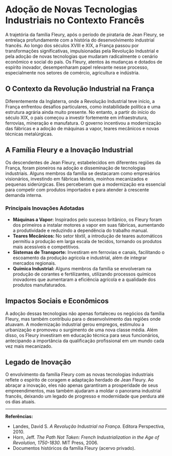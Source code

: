 # Adoção de Novas Tecnologias Industriais no Contexto Francês

A trajetória da família Fleury, após o período de pirataria de Jean Fleury, se entrelaça profundamente com a história do desenvolvimento industrial francês. Ao longo dos séculos XVIII e XIX, a França passou por transformações significativas, impulsionadas pela Revolução Industrial e pela adoção de novas tecnologias que mudaram radicalmente o cenário econômico e social do país. Os Fleury, atentos às mudanças e dotados de espírito inovador, desempenharam papel relevante nesse processo, especialmente nos setores de comércio, agricultura e indústria.

## O Contexto da Revolução Industrial na França

Diferentemente da Inglaterra, onde a Revolução Industrial teve início, a França enfrentou desafios particulares, como instabilidade política e uma estrutura agrária ainda muito presente. No entanto, a partir do início do século XIX, o país começou a investir fortemente em infraestrutura, ferrovias, mineração e manufatura. O governo incentivou a modernização das fábricas e a adoção de máquinas a vapor, teares mecânicos e novas técnicas metalúrgicas.

## A Família Fleury e a Inovação Industrial

Os descendentes de Jean Fleury, estabelecidos em diferentes regiões da França, foram pioneiros na adoção e disseminação de tecnologias industriais. Alguns membros da família se destacaram como empresários visionários, investindo em fábricas têxteis, moinhos mecanizados e pequenas siderúrgicas. Eles perceberam que a modernização era essencial para competir com produtos importados e para atender à crescente demanda interna.

### Principais Inovações Adotadas

- **Máquinas a Vapor:** Inspirados pelo sucesso britânico, os Fleury foram dos primeiros a instalar motores a vapor em suas fábricas, aumentando a produtividade e reduzindo a dependência do trabalho manual.
- **Teares Mecânicos:** No setor têxtil, a introdução de teares automáticos permitiu a produção em larga escala de tecidos, tornando os produtos mais acessíveis e competitivos.
- **Sistemas de Transporte:** Investiram em ferrovias e canais, facilitando o escoamento da produção agrícola e industrial, além de integrar mercados regionais.
- **Química Industrial:** Alguns membros da família se envolveram na produção de corantes e fertilizantes, utilizando processos químicos inovadores que aumentaram a eficiência agrícola e a qualidade dos produtos manufaturados.

## Impactos Sociais e Econômicos

A adoção dessas tecnologias não apenas fortaleceu os negócios da família Fleury, mas também contribuiu para o desenvolvimento das regiões onde atuavam. A modernização industrial gerou empregos, estimulou a urbanização e promoveu o surgimento de uma nova classe média. Além disso, os Fleury investiram em educação técnica para seus funcionários, antecipando a importância da qualificação profissional em um mundo cada vez mais mecanizado.

## Legado de Inovação

O envolvimento da família Fleury com as novas tecnologias industriais reflete o espírito de coragem e adaptação herdado de Jean Fleury. Ao abraçar a inovação, eles não apenas garantiram a prosperidade de seus empreendimentos, mas também ajudaram a moldar o panorama industrial francês, deixando um legado de progresso e modernidade que perdura até os dias atuais.

---

**Referências:**
- Landes, David S. *A Revolução Industrial na França*. Editora Perspectiva, 2010.
- Horn, Jeff. *The Path Not Taken: French Industrialization in the Age of Revolution, 1750-1830*. MIT Press, 2006.
- Documentos históricos da família Fleury (acervo privado).